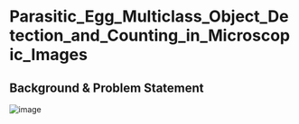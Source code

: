 # Parasitic_Egg_Multiclass_Object_Detection_and_Counting_in_Microscopic_Images

## Background & Problem Statement
![image](https://github.com/zakky211/Parasitic_Egg_Multiclass_Object_Detection_and_Counting_in_Microscopic_Images/assets/62234134/2fad6869-af86-4af9-b277-c842442b532d)
